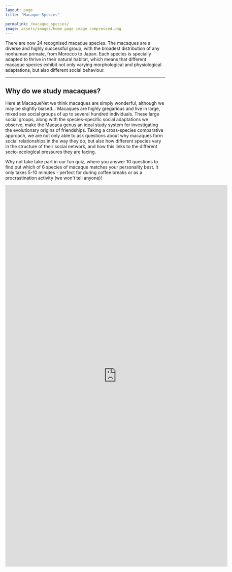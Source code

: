 ```yaml
---
layout: page
title: "Macaque Species"

permalink: /macaque_species/
image: assets/images/home page image compressed.png
---
```


There are now 24 recognised macaque species. The macaques are a diverse and highly successful group, with the broadest distribution of any nonhuman primate, from Morocco to Japan. Each species is specially adapted to thrive in their natural habitat, which means that different macaque species exhibit not only varying morphological and physiological adaptations, but also different social behaviour.

***

## Why do we study macaques?

Here at MacaqueNet we think macaques are simply wonderful, although we may be slightly biased… Macaques are highly gregarious and live in large, mixed sex social groups of up to several hundred individuals. These large social groups, along with the species-specific social adaptations we observe, make the Macaca genus an ideal study system for investigating the evolutionary origins of friendships. Taking a cross-species comparative approach, we are not only able to ask questions about why macaques form social relationships in the way they do, but also how different species vary in the structure of their social network, and how this links to the different socio-ecological pressures they are facing.

Why not take take part in our fun quiz, where you answer 10 questions to find out which of 6 species of macaque matches your personality best. It only takes 5-10 minutes - perfect for during coffee breaks or as a procrastination activity (we won't tell anyone)!

<iframe name="opinionstage-widget" src="https://www.opinionstage.com/api/v1/widgets/916332/iframe?em=1" data-opinionstage-iframe="d7f66ecf-5589-471c-bf90-9a6bff64304b" width="700px" height="1200" scrolling="auto" style="border: none;" frameBorder="0" allow="fullscreen" webkitallowfullscreen="true" mozallowfullscreen="true" rereferrerpolicy="no-referrer-when-downgrade"></iframe>

